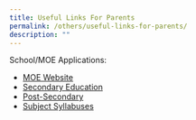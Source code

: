 ```yaml
---
title: Useful Links For Parents
permalink: /others/useful-links-for-parents/
description: ""
---
```

<p>School/MOE Applications:</p>
<ul>
<li><a href="http://www.moe.gov.sg/" target="_blank" rel="noopener">MOE Website</a></li>
<li><a href="http://www.moe.gov.sg/corporate/secondary.htm" target="_blank" rel="noopener">Secondary Education</a></li>
<li><a href="http://www.moe.gov.sg/corporate/post_secondary.htm" target="_blank" rel="noopener">Post-Secondary</a></li>
<li><a href="http://www.moe.gov.sg/cpdd/syllabuses.htm" target="_blank" rel="noopener">Subject Syllabuses</a></li>
</ul>